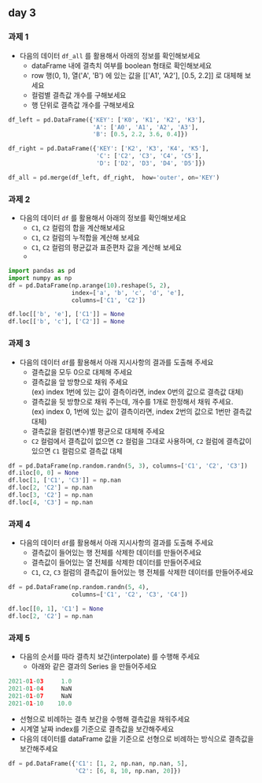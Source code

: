 ## day 3
### 과제 1
- 다음의 데이터 `df_all` 를 활용해서 아래의 정보를 확인해보세요
  - dataFrame 내에 결측치 여부를 boolean 형태로 확인해보세요
  - row 행(0, 1), 열('A', 'B') 에 있는 값을 [['A1', 'A2'], [0.5, 2.2]] 로 대체해 보세요
  - 컬럼별 결측값 개수를 구해보세요
  - 행 단위로 결측값 개수를 구해보세요
~~~python
df_left = pd.DataFrame({'KEY': ['K0', 'K1', 'K2', 'K3'],
                        'A': ['A0', 'A1', 'A2', 'A3'],
                        'B': [0.5, 2.2, 3.6, 0.4]})

df_right = pd.DataFrame({'KEY': ['K2', 'K3', 'K4', 'K5'],
                         'C': ['C2', 'C3', 'C4', 'C5'],
                         'D': ['D2', 'D3', 'D4', 'D5']})

df_all = pd.merge(df_left, df_right,  how='outer', on='KEY')
~~~

### 과제 2
- 다음의 데이터 `df` 를 활용해서 아래의 정보를 확인해보세요
  - `C1`, `C2` 컬럼의 합을 계산해보세요
  - `C1`, `C2` 컬럼의 누적합을 계산해 보세요
  - `C1`, `C2` 컬럼의 평균값과 표준편차 값을 계산해 보세요
  - 
~~~python
import pandas as pd
import numpy as np
df = pd.DataFrame(np.arange(10).reshape(5, 2),
                  index=['a', 'b', 'c', 'd', 'e'],
                  columns=['C1', 'C2'])

df.loc[['b', 'e'], ['C1']] = None
df.loc[['b', 'c'], ['C2']] = None
~~~

### 과제 3
 - 다음의 데이터 `df`를 활용해서 아래 지시사항의 결과를 도출해 주세요
   - 결측값을 모두 0으로 대체해 주세요
   - 결측값을 앞 방향으로 채워 주세요  
     (ex) index 1번에 있는 값이 결측이라면, index 0번의 값으로 결측값 대체) 
   - 결측값을 뒷 방향으로 채워 주는데, 개수를 1개로 한정해서 채워 주세요.  
     (ex) index 0, 1번에 있는 값이 결측이라면, index 2번의 값으로 1번만 결측값 대체) 
   - 결측값을 컬럼(변수)별 평균으로 대체해 주세요  
   - `C2` 컬럼에서 결측값이 없으면 `C2` 컬럼을 그대로 사용하며, `C2` 컬럼에 결측값이 있으면 `C1` 컬럼으로 결측값 대체
~~~python
df = pd.DataFrame(np.random.randn(5, 3), columns=['C1', 'C2', 'C3'])
df.iloc[0, 0] = None
df.loc[1, ['C1', 'C3']] = np.nan
df.loc[2, 'C2'] = np.nan
df.loc[3, 'C2'] = np.nan
df.loc[4, 'C3'] = np.nan
~~~

### 과제 4
- 다음의 데이터 `df`를 활용해서 아래 지시사항의 결과를 도출해 주세요
  - 결측값이 들어있는 행 전체를 삭제한 데이터를 만들어주세요
  - 결측값이 들어있는 열 전체를 삭제한 데이터를 만들어주세요
  - `C1`, `C2`, `C3` 컬럼의 결측값이 들어있는 행 전체를 삭제한 데이터를 만들어주세요
~~~python
df = pd.DataFrame(np.random.randn(5, 4),
                  columns=['C1', 'C2', 'C3', 'C4'])

df.loc[[0, 1], 'C1'] = None
df.loc[2, 'C2'] = np.nan
~~~

### 과제 5
- 다음의 순서를 따라 결측치 보간(interpolate) 를 수행해 주세요
  - 아래와 같은 결과의 Series 을 만들어주세요 
~~~python
2021-01-03     1.0
2021-01-04     NaN
2021-01-07     NaN
2021-01-10    10.0
~~~
  - 선형으로 비례하는 결측 보간을 수행해 결측값을 채워주세요
  - 시계열 날짜 index를 기준으로 결측값을 보간해주세요
- 다음의 데이터를 dataFrame 값을 기준으로 선형으로 비례하는 방식으로 결측값을 보간해주세요
~~~python
df = pd.DataFrame({'C1': [1, 2, np.nan, np.nan, 5],
                   'C2': [6, 8, 10, np.nan, 20]})
~~~ 